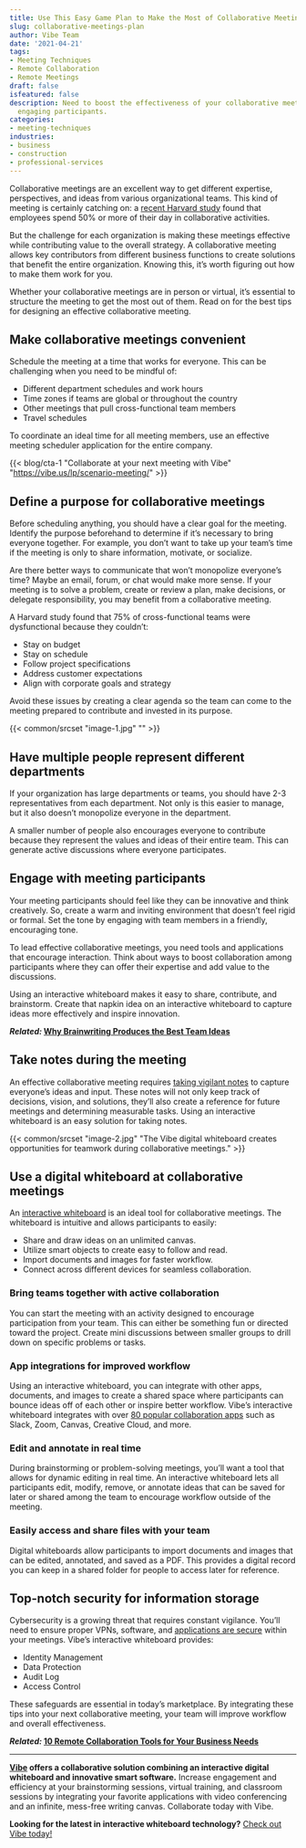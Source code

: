 ```yaml
---
title: Use This Easy Game Plan to Make the Most of Collaborative Meetings
slug: collaborative-meetings-plan
author: Vibe Team
date: '2021-04-21'
tags:
- Meeting Techniques
- Remote Collaboration
- Remote Meetings
draft: false
isfeatured: false
description: Need to boost the effectiveness of your collaborative meetings? Vibe offers efficient and essential tips for
  engaging participants.
categories:
- meeting-techniques
industries:
- business
- construction
- professional-services
---
```


Collaborative meetings are an excellent way to get different expertise, perspectives, and ideas from various organizational teams. This kind of meeting is certainly catching on: a [recent Harvard study](https://hbr.org/2016/01/collaborative-overload) found that employees spend 50% or more of their day in collaborative activities.

But the challenge for each organization is making these meetings effective while contributing value to the overall strategy. A collaborative meeting allows key contributors from different business functions to create solutions that benefit the entire organization. Knowing this, it’s worth figuring out how to make them work for you.

Whether your collaborative meetings are in person or virtual, it’s essential to structure the meeting to get the most out of them. Read on for the best tips for designing an effective collaborative meeting.

## Make collaborative meetings convenient

Schedule the meeting at a time that works for everyone. This can be challenging when you need to be mindful of:

- Different department schedules and work hours
- Time zones if teams are global or throughout the country
- Other meetings that pull cross-functional team members
- Travel schedules

To coordinate an ideal time for all meeting members, use an effective meeting scheduler application for the entire company.

{{< blog/cta-1 "Collaborate at your next meeting with Vibe" "https://vibe.us/lp/scenario-meeting/" >}}

## Define a purpose for collaborative meetings

Before scheduling anything, you should have a clear goal for the meeting. Identify the purpose beforehand to determine if it’s necessary to bring everyone together. For example, you don’t want to take up your team’s time if the meeting is only to share information, motivate, or socialize.

Are there better ways to communicate that won’t monopolize everyone’s time? Maybe an email, forum, or chat would make more sense. If your meeting is to solve a problem, create or review a plan, make decisions, or delegate responsibility, you may benefit from a collaborative meeting.

A Harvard study found that 75% of cross-functional teams were dysfunctional because they couldn’t:

- Stay on budget
- Stay on schedule
- Follow project specifications
- Address customer expectations
- Align with corporate goals and strategy

Avoid these issues by creating a clear agenda so the team can come to the meeting prepared to contribute and invested in its purpose.

{{< common/srcset "image-1.jpg" "" >}}

## Have multiple people represent different departments

If your organization has large departments or teams, you should have 2-3 representatives from each department. Not only is this easier to manage, but it also doesn’t monopolize everyone in the department.

A smaller number of people also encourages everyone to contribute because they represent the values and ideas of their entire team. This can generate active discussions where everyone participates.

## Engage with meeting participants

Your meeting participants should feel like they can be innovative and think creatively. So, create a warm and inviting environment that doesn’t feel rigid or formal. Set the tone by engaging with team members in a friendly, encouraging tone.

To lead effective collaborative meetings, you need tools and applications that encourage interaction. Think about ways to boost collaboration among participants where they can offer their expertise and add value to the discussions.

Using an interactive whiteboard makes it easy to share, contribute, and brainstorm. Create that napkin idea on an interactive whiteboard to capture ideas more effectively and inspire innovation.

***Related:* [Why Brainwriting Produces the Best Team Ideas](https://vibe.us/blog/why-brainwriting-produces-the-best-team-ideas/)**

## Take notes during the meeting

An effective collaborative meeting requires [taking vigilant notes](https://vibe.us/blog/meeting-notes/) to capture everyone’s ideas and input. These notes will not only keep track of decisions, vision, and solutions, they’ll also create a reference for future meetings and determining measurable tasks. Using an interactive whiteboard is an easy solution for taking notes.

{{< common/srcset "image-2.jpg" "The Vibe digital whiteboard creates opportunities for teamwork during collaborative meetings." >}}

## Use a digital whiteboard at collaborative meetings

An [interactive whiteboard](https://vibe.us/software/) is an ideal tool for collaborative meetings. The whiteboard is intuitive and allows participants to easily:

- Share and draw ideas on an unlimited canvas.
- Utilize smart objects to create easy to follow and read.
- Import documents and images for faster workflow.
- Connect across different devices for seamless collaboration.

### Bring teams together with active collaboration

You can start the meeting with an activity designed to encourage participation from your team. This can either be something fun or directed toward the project. Create mini discussions between smaller groups to drill down on specific problems or tasks.

### App integrations for improved workflow

Using an interactive whiteboard, you can integrate with other apps, documents, and images to create a shared space where participants can bounce ideas off of each other or inspire better workflow. Vibe’s interactive whiteboard integrates with over [80 popular collaboration apps](https://vibe.us/android-app-store/) such as Slack, Zoom, Canvas, Creative Cloud, and more.

### Edit and annotate in real time

During brainstorming or problem-solving meetings, you’ll want a tool that allows for dynamic editing in real time. An interactive whiteboard lets all participants edit, modify, remove, or annotate ideas that can be saved for later or shared among the team to encourage workflow outside of the meeting.

### Easily access and share files with your team

Digital whiteboards allow participants to import documents and images that can be edited, annotated, and saved as a PDF. This provides a digital record you can keep in a shared folder for people to access later for reference.

## Top-notch security for information storage

Cybersecurity is a growing threat that requires constant vigilance. You’ll need to ensure proper VPNs, software, and [applications are secure](https://vibe.us/security/) within your meetings. Vibe’s interactive whiteboard provides:

- Identity Management
- Data Protection
- Audit Log
- Access Control

These safeguards are essential in today’s marketplace. By integrating these tips into your next collaborative meeting, your team will improve workflow and overall effectiveness.

***Related:* [10 Remote Collaboration Tools for Your Business Needs](https://vibe.us/blog/remote-collaboration-tools-for-your-business-needs/)**



---

**[Vibe](https://vibe.us/) offers a collaborative solution combining an interactive digital whiteboard and innovative smart software.** Increase engagement and efficiency at your brainstorming sessions, virtual training, and classroom sessions by integrating your favorite applications with video conferencing and an infinite, mess-free writing canvas. Collaborate today with Vibe.

**Looking for the latest in interactive whiteboard technology?** [Check out Vibe today!](https://vibe.us/order/)
